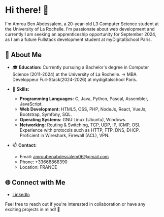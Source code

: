 # Hi there! 👋

I'm Amrou Ben Abdessalem, a 20-year-old L3 Computer Science student at the University of La Rochelle. I'm passionate about web development and currently I am seeking an apprenticeship opportunity for September 2024, as I am a future Fullstack development student at myDigitalSchool Paris.

## 🚀 About Me

- 🎓 **Education:** Currently pursuing a Bachelor's degree in Computer Science (2011-2024) at the University of La Rochelle.
-> MBA Développeur Full-Stack(2024-2026) at mydigitalschool Paris.
  
- 🌱 **Skills:** 
  - **Programming Languages:** C, Java, Python, Pascal, Assembler, JavaScript.
  - **Web Development:** HTML5, CSS, PHP, NodeJs, React, VueJs, Bootstrap, Symfony, SQL.
  - **Operating Systems:** GNU Linux (Ubuntu), Windows.
  - **Networking:** Routing & Switching, TCP, UDP, IP, ICMP, OSI. Experience with protocols such as HTTP, FTP, DNS, DHCP. Proficient in Wireshark, Firewall (ACL), VPN.

- 📫 **Contact:** 
  - Email: amroubenabdessalem06@gmail.com
  - Phone: +33668868390
  - Location: FRANCE

## 🌐 Connect with Me

- [LinkedIn](https://www.linkedin.com/in/amrou-ben-abdessalem-8b4324294/)

Feel free to reach out if you're interested in collaboration or have any exciting projects in mind! 🚀
